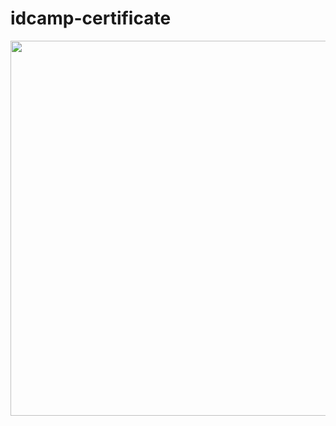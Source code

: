 # idcamp-certificate

<p align="center">
  <img src="Scan_Sertifikat_10Best_IDCamp2020.jpg"
       width="600"/>
</p>
